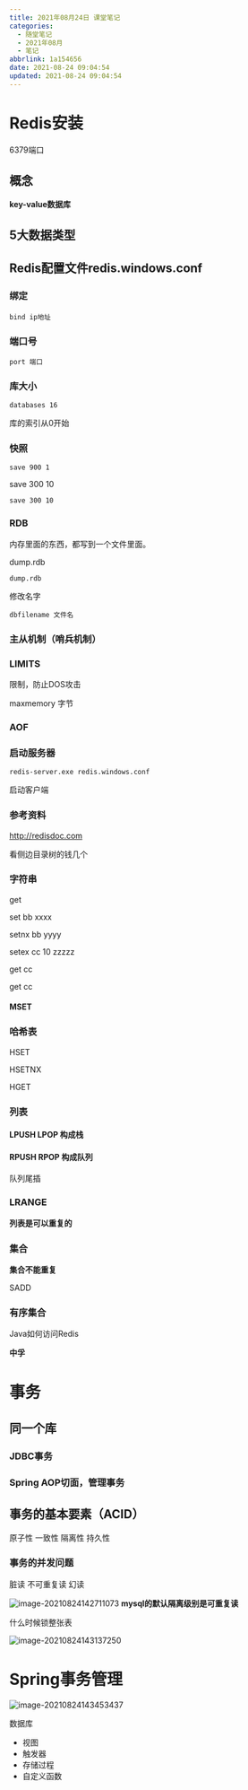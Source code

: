 ```yaml
---
title: 2021年08月24日 课堂笔记
categories:
  - 随堂笔记
  - 2021年08月
  - 笔记
abbrlink: 1a154656
date: 2021-08-24 09:04:54
updated: 2021-08-24 09:04:54
---
```

# Redis安装
6379端口



## 概念

**key-value数据库**



## 5大数据类型



## Redis配置文件redis.windows.conf

### 绑定

```
bind ip地址
```

### 端口号

```
port 端口
```

### 库大小

```
databases 16
```

库的索引从0开始

### 快照

```
save 900 1
```

save 300 10

```
save 300 10
```

### RDB

内存里面的东西，都写到一个文件里面。

dump.rdb

```
dump.rdb
```

修改名字



```
dbfilename 文件名
```

### 主从机制（哨兵机制）

### LIMITS

限制，防止DOS攻击

maxmemory 字节



### AOF



### 启动服务器

```
redis-server.exe redis.windows.conf
```

启动客户端

### 参考资料

http://redisdoc.com

看侧边目录树的钱几个

### 字符串

get

set bb xxxx

setnx bb yyyy

setex cc 10 zzzzz

get cc

get cc

#### MSET

### 哈希表

HSET

HSETNX

HGET

### 列表

#### LPUSH LPOP 构成栈

#### RPUSH RPOP 构成队列

队列尾插

### LRANGE

**列表是可以重复的**

### 集合

**集合不能重复**

SADD

### 有序集合

Java如何访问Redis


**中孚**

# 事务
## 同一个库
### JDBC事务
### Spring AOP切面，管理事务
## 事务的基本要素（ACID）
原子性
一致性
隔离性
持久性

### 事务的并发问题
脏读
不可重复读
幻读

![image-20210824142711073](https://raw.githubusercontent.com/lanlan2017/images/master/Blog/2021/08/20210824142718.png)
**mysql的默认隔离级别是可重复读**

什么时候锁整张表

![image-20210824143137250](https://raw.githubusercontent.com/lanlan2017/images/master/Blog/2021/08/20210824143137.png)



# Spring事务管理

![image-20210824143453437](https://raw.githubusercontent.com/lanlan2017/images/master/Blog/2021/08/20210824143453.png)

数据库
- 视图
- 触发器
- 存储过程
- 自定义函数